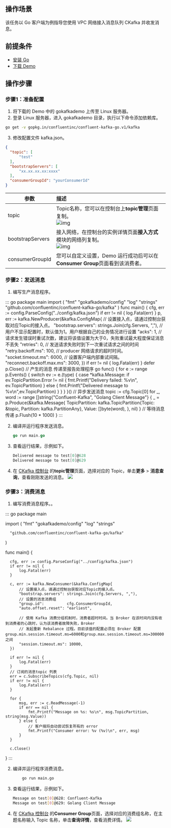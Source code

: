 ## 操作场景

该任务以 Go 客户端为例指导您使用 VPC 网络接入消息队列 CKafka 并收发消息。

## 前提条件

- [安装 Go](https://golang.org/dl/)
- [下载 Demo](https://github.com/TencentCloud/ckafka-sdk-demo/tree/main/gokafkademo/VPC)

## 操作步骤

### 步骤1：准备配置

1. 将下载的 Demo 中的 gokafkademo 上传至 Linux 服务器。
2. 登录 Linux 服务器，进入 gokafkademo 目录，执行以下命令添加依赖库。

```bash
go get -v gopkg.in/confluentinc/confluent-kafka-go.v1/kafka
```

3. 修改配置文件 kafka.json。

```json
{
  "topic": [
      "test"
  ],
  "bootstrapServers": [
      "xx.xx.xx.xx:xxxx"
  ],
  "consumerGroupId": "yourConsumerId"
}  

```

| 参数             | 描述                                                         |
| ---------------- | :----------------------------------------------------------- |
| topic            | Topic名称，您可以在控制台上**topic管理**页面复制。<br/>![img](https://main.qcloudimg.com/raw/e7d353c89bbb204303501e8366f59d2c.png) |
| bootstrapServers | 接入网络，在控制台的实例详情页面**接入方式**模块的网络列复制。<br/>![img](https://main.qcloudimg.com/raw/88b29cffdf22e3a0309916ea715057a1.png) |
| consumerGroupId  | 您可以自定义设置，Demo 运行成功后可以在**Consumer Group**页面看到该消费者。 |

### 步骤2：发送消息

1. 编写生产消息程序。
<dx-codeblock>
:::  go
   package main
   import (
					"fmt"
					"gokafkademo/config"
					"log"
					"strings"	
					"github.com/confluentinc/confluent-kafka-go/kafka"
   )
   func main() {
       cfg, err := config.ParseConfig("../config/kafka.json")
   		if err != nil {
       		log.Fatal(err)
   		}
       p, err := kafka.NewProducer(&kafka.ConfigMap{
       // 设置接入点，请通过控制台获取对应Topic的接入点。
       "bootstrap.servers": strings.Join(cfg.Servers, ","),
       // 用户不显示配置时，默认值为1。用户根据自己的业务情况进行设置
       "acks": 1,
       // 请求发生错误时重试次数，建议将该值设置为大于0，失败重试最大程度保证消息不丢失
       "retries": 0,
       // 发送请求失败时到下一次重试请求之间的时间
       "retry.backoff.ms": 100,
       // producer 网络请求的超时时间。
       "socket.timeout.ms": 6000,
       // 设置客户端内部重试间隔。
       "reconnect.backoff.max.ms": 3000,
   		})
   		if err != nil {
       		log.Fatal(err)
   		}
       defer p.Close()
       // 产生的消息 传递至报告处理程序
   		go func() {
       		for e := range p.Events() {
           		switch ev := e.(type) {
           		case *kafka.Message:
               		if ev.TopicPartition.Error != nil {
                   		fmt.Printf("Delivery failed: %v\n", ev.TopicPartition)
                 	} else {
                     fmt.Printf("Delivered message to %v\n",ev.TopicPartition)
               		}
           		}
       		}
   		}()
       // 异步发送消息
   		topic := cfg.Topic[0]
   		for _, word := range []string{"Confluent-Kafka", "Golang Client Message"} {
       		_ = p.Produce(&kafka.Message{
           		TopicPartition: kafka.TopicPartition{Topic: &topic, Partition: 		kafka.PartitionAny},
           		Value:          []byte(word),
       		}, nil)
   		}
       // 等待消息传递
   		p.Flush(10 * 1000)
   }
:::
</dx-codeblock>

  
2. 编译并运行程序发送消息。
   ```go
   go run main.go
   ```

3. 查看运行结果，示例如下。
   ```go
   Delivered message to test[0]@628
   Delivered message to test[0]@629
   ```

4. 在 [CKafka 控制台](https://console.cloud.tencent.com/ckafka) 的**topic管理**页面，选择对应的 Topic，单击**更多** > **消息查询**，查看刚刚发送的消息。
   ![](https://main.qcloudimg.com/raw/ec5fbf218cf50ff3d760be15f6331867.png)

### 步骤3：消费消息

1. 编写消费消息程序。。
<dx-codeblock>
:::  go
  package main
  
  import (
      "fmt"
      "gokafkademo/config"
      "log"
      "strings"
  
      "github.com/confluentinc/confluent-kafka-go/kafka"
  )
  
  func main() {
  
      cfg, err := config.ParseConfig("../config/kafka.json")
      if err != nil {
          log.Fatal(err)
      }
  
      c, err := kafka.NewConsumer(&kafka.ConfigMap{
          // 设置接入点，请通过控制台获取对应Topic的接入点。
          "bootstrap.servers": strings.Join(cfg.Servers, ","),
          // 设置的消息消费组
          "group.id":          cfg.ConsumerGroupId,
          "auto.offset.reset": "earliest",
  
          // 使用 Kafka 消费分组机制时，消费者超时时间。当 Broker 在该时间内没有收到消费者的心跳时，认为该消费者故障失败，Broker
          // 发起重新 Rebalance 过程。目前该值的配置必须在 Broker 配置group.min.session.timeout.ms=6000和group.max.session.timeout.ms=300000 之间
          "session.timeout.ms": 10000,
      })
  
      if err != nil {
          log.Fatal(err)
      }
      // 订阅的消息topic 列表
      err = c.SubscribeTopics(cfg.Topic, nil)
      if err != nil {
          log.Fatal(err)
      }
  
      for {
          msg, err := c.ReadMessage(-1)
          if err == nil {
              fmt.Printf("Message on %s: %s\n", msg.TopicPartition, string(msg.Value))
          } else {
              // 客户端将自动尝试恢复所有的 error
              fmt.Printf("Consumer error: %v (%v)\n", err, msg)
          }
      }
  
      c.Close()
  }
:::
</dx-codeblock>

2. 编译并运行程序消费消息。
	```bash
		go run main.go
	```

3. 查看运行结果，示例如下。
	```bash
	Message on test[0]@628: Confluent-Kafka
	Message on test[0]@629: Golang Client Message
	```

4. 在 [CKafka 控制台](https://console.cloud.tencent.com/ckafka) 的**Consumer Group**页面，选择对应的消费组名称，在主题名称输入 Topic 名称，单击**查询详情**，查看消费详情。
   ![](https://main.qcloudimg.com/raw/27775267907600f4ff759e6a197195ee.png)

